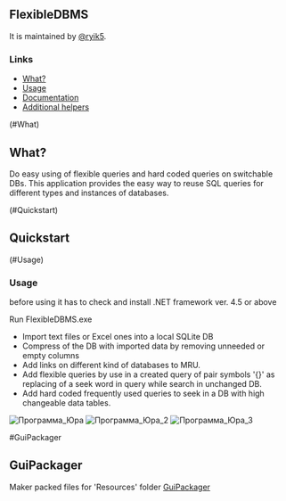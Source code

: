 ## FlexibleDBMS

It is maintained by [@ryik5](https://github.com/ryik5).

### Links
* [What?](#What)
* [Usage](#Usage)
* [Documentation](#Quickstart)
* [Additional helpers](#GuiPackager)


(#What)
## What?

Do easy using of flexible queries and hard coded queries on switchable DBs.
This application provides the easy way to reuse SQL queries for different types and instances of  databases.

(#Quickstart)
## Quickstart

(#Usage)
### Usage

before using it has to check and install .NET framework ver. 4.5 or above

Run FlexibleDBMS.exe

- Import text files or Excel ones into a local SQLite DB
- Compress of the DB with imported data by removing unneeded or empty columns
- Add links on different kind of databases to MRU.
- Add flexible queries by use in a created query of pair symbols '{}' as replacing of a seek word in query while search in unchanged DB.
- Add hard coded frequently used queries to seek in a DB with high changeable data tables.


![Программа_Юра](https://user-images.githubusercontent.com/37776955/86589501-78265880-bf96-11ea-9072-edb8c3d691b5.jpg)
![Программа_Юра_2](https://user-images.githubusercontent.com/37776955/86589503-79578580-bf96-11ea-9251-42371006642e.jpg)
![Программа_Юра_3](https://user-images.githubusercontent.com/37776955/86589504-79f01c00-bf96-11ea-8029-c20ed5c5eab7.jpg)


#GuiPackager
## GuiPackager
Maker packed files for 'Resources' folder
<a href='https://github.com/ryik5/GuiPackager'>GuiPackager</a>
